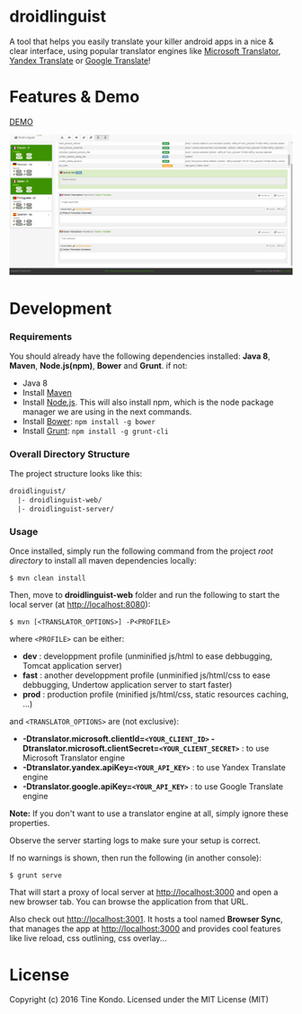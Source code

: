 droidlinguist
===========================================================================================================================================

A tool that helps you easily translate your killer android apps in a nice & clear interface, using popular translator engines like [Microsoft Translator](http://aka.ms/MicrosoftTranslatorAttribution), [Yandex Translate](http://translate.yandex.com/) or [Google Translate](http://translate.google.com)!

# Features & Demo

[DEMO](https://droidlinguist.io)

![DroidLinguit Screenshot](/droidlinguist-web/src/main/webapp/assets/images/screenshot-translate.png)

# Development

### Requirements

You should already have the following dependencies installed: **Java 8**, **Maven**, **Node.js(npm)**, **Bower** and **Grunt**. if not:

* Java 8
* Install [Maven](https://maven.apache.org/download.cgi)
* Install [Node.js](http://nodejs.org/). This will also install npm, which is the node package manager we are using in the next commands.
* Install [Bower](http://bower.io): ```npm install -g bower```
* Install [Grunt](http://gruntjs.com): ```npm install -g grunt-cli```

### Overall Directory Structure

The project structure looks like this:

```
droidlinguist/
  |- droidlinguist-web/
  |- droidlinguist-server/
```

### Usage

Once installed, simply run the following command from the project *root directory* to install all maven dependencies locally:

```
$ mvn clean install 
```

Then, move to **droidlinguist-web** folder and run the following to start the local server (at [http://localhost:8080](http://localhost:8080)):

```
$ mvn [<TRANSLATOR_OPTIONS>] -P<PROFILE> 
```
where ```<PROFILE>``` can be either:
* **dev** : developpment profile (unminified js/html to ease debbugging, Tomcat application server)
* **fast** : another developpment profile (unminified js/html/css to ease debbugging, Undertow application server to start faster)
* **prod** : production profile (minified js/html/css, static resources caching, ...)

and ```<TRANSLATOR_OPTIONS>``` are (not exclusive):
* **-Dtranslator.microsoft.clientId=```<YOUR_CLIENT_ID>``` -Dtranslator.microsoft.clientSecret=```<YOUR_CLIENT_SECRET>```** : to use Microsoft Translator engine
* **-Dtranslator.yandex.apiKey=```<YOUR_API_KEY>```** : to use Yandex Translate engine
* **-Dtranslator.google.apiKey=```<YOUR_API_KEY>```** : to use Google Translate engine

**Note:** If you don't want to use a translator engine at all, simply ignore these properties.


Observe the server starting logs to make sure your setup is correct.

If no warnings is shown, then run the following (in another console):

```
$ grunt serve 
```

That will start a proxy of local server at [http://localhost:3000](http://localhost:3000) and open a new browser tab.
You can browse the application from that URL.

Also check out [http://localhost:3001](http://localhost:3001). It hosts a tool named **Browser Sync**, that manages the app at [http://localhost:3000](http://localhost:3000) and provides cool features like live reload, css outlining, css overlay...

# License

Copyright (c) 2016 Tine Kondo. Licensed under the MIT License (MIT)

